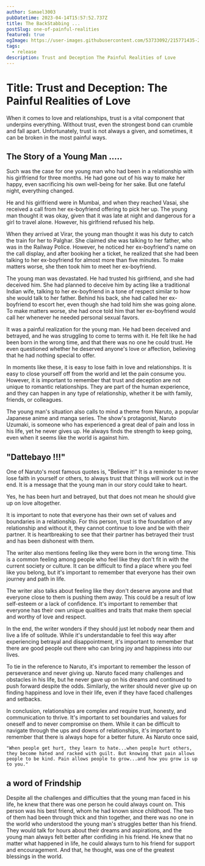 ```yaml
---
author: Samael3003
pubDatetime: 2023-04-14T15:57:52.737Z
title: The BackStabbing ...
postSlug: one-of-painful-realities
featured: true
ogImage: https://user-images.githubusercontent.com/53733092/215771435-25408246-2309-4f8b-a781-1f3d93bdf0ec.png
tags:
  - release
description: Trust and Deception The Painful Realities of Love
---
```



# Title: Trust and Deception: The Painful Realities of Love

When it comes to love and relationships, trust is a vital component that underpins everything. Without trust, even the strongest bond can crumble and fall apart. Unfortunately, trust is not always a given, and sometimes, it can be broken in the most painful ways.

## The Story of a Young Man .....

Such was the case for one young man who had been in a relationship with his girlfriend for three months. He had gone out of his way to make her happy, even sacrificing his own well-being for her sake. But one fateful night, everything changed.

He and his girlfriend were in Mumbai, and when they reached Vasai, she received a call from her ex-boyfriend offering to pick her up. The young man thought it was okay, given that it was late at night and dangerous for a girl to travel alone. However, his girlfriend refused his help.

When they arrived at Virar, the young man thought it was his duty to catch the train for her to Palghar. She claimed she was talking to her father, who was in the Railway Police. However, he noticed her ex-boyfriend's name on the call display, and after booking her a ticket, he realized that she had been talking to her ex-boyfriend for almost more than five minutes. To make matters worse, she then took him to meet her ex-boyfriend.

The young man was devastated. He had trusted his girlfriend, and she had deceived him. She had planned to deceive him by acting like a traditional Indian wife, talking to her ex-boyfriend in a tone of respect similar to how she would talk to her father. Behind his back, she had called her ex-boyfriend to escort her, even though she had told him she was going alone. To make matters worse, she had once told him that her ex-boyfriend would call her whenever he needed personal sexual favors.

It was a painful realization for the young man. He had been deceived and betrayed, and he was struggling to come to terms with it. He felt like he had been born in the wrong time, and that there was no one he could trust. He even questioned whether he deserved anyone's love or affection, believing that he had nothing special to offer.

In moments like these, it is easy to lose faith in love and relationships. It is easy to close yourself off from the world and let the pain consume you. However, it is important to remember that trust and deception are not unique to romantic relationships. They are part of the human experience, and they can happen in any type of relationship, whether it be with family, friends, or colleagues.

The young man's situation also calls to mind a theme from Naruto, a popular Japanese anime and manga series. The show's protagonist, Naruto Uzumaki, is someone who has experienced a great deal of pain and loss in his life, yet he never gives up. He always finds the strength to keep going, even when it seems like the world is against him.

## "Dattebayo !!!"

One of Naruto's most famous quotes is, "Believe it!" It is a reminder to never lose faith in yourself or others, to always trust that things will work out in the end. It is a message that the young man in our story could take to heart.

Yes, he has been hurt and betrayed, but that does not mean he should give up on love altogether. 

It is important to note that everyone has their own set of values and boundaries in a relationship. For this person, trust is the foundation of any relationship and without it, they cannot continue to love and be with their partner. It is heartbreaking to see that their partner has betrayed their trust and has been dishonest with them.

The writer also mentions feeling like they were born in the wrong time. This is a common feeling among people who feel like they don't fit in with the current society or culture. It can be difficult to find a place where you feel like you belong, but it's important to remember that everyone has their own journey and path in life.

The writer also talks about feeling like they don't deserve anyone and that everyone close to them is pushing them away. This could be a result of low self-esteem or a lack of confidence. It's important to remember that everyone has their own unique qualities and traits that make them special and worthy of love and respect.

In the end, the writer wonders if they should just let nobody near them and live a life of solitude. While it's understandable to feel this way after experiencing betrayal and disappointment, it's important to remember that there are good people out there who can bring joy and happiness into our lives.

To tie in the reference to Naruto, it's important to remember the lesson of perseverance and never giving up. Naruto faced many challenges and obstacles in his life, but he never gave up on his dreams and continued to push forward despite the odds. Similarly, the writer should never give up on finding happiness and love in their life, even if they have faced challenges and setbacks.

In conclusion, relationships are complex and require trust, honesty, and communication to thrive. It's important to set boundaries and values for oneself and to never compromise on them. While it can be difficult to navigate through the ups and downs of relationships, it's important to remember that there is always hope for a better future. As Naruto once said, 
        
    "When people get hurt, they learn to hate...when people hurt others, they become hated and racked with guilt. But knowing that pain allows people to be kind. Pain allows people to grow...and how you grow is up to you."

## a word of Frindship

Despite all the challenges and difficulties that the young man faced in his life, he knew that there was one person he could always count on. This person was his best friend, whom he had known since childhood. The two of them had been through thick and thin together, and there was no one in the world who understood the young man's struggles better than his friend. They would talk for hours about their dreams and aspirations, and the young man always felt better after confiding in his friend. He knew that no matter what happened in life, he could always turn to his friend for support and encouragement. And that, he thought, was one of the greatest blessings in the world.
